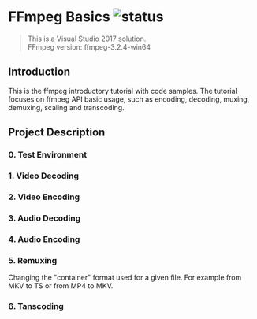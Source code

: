# FFmpeg Basics  ![status](https://img.shields.io/badge/status-unfinished-red.svg?style=flat)
> This is a Visual Studio 2017 solution.   
> FFmpeg version: ffmpeg-3.2.4-win64   

## Introduction
This is the ffmpeg introductory tutorial with code samples. The tutorial focuses on ffmpeg API basic usage, such as encoding, decoding, muxing, demuxing, scaling and transcoding.

## Project Description

### 0. Test Environment

### 1. Video Decoding

### 2. Video Encoding

### 3. Audio Decoding

### 4. Audio Encoding

### 5. Remuxing
Changing the "container" format used for a given file. For example from MKV to TS or from MP4 to MKV.

### 6. Tanscoding
